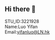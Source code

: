 ## Hi there 👋
STU_ID:3221928<br>
Name:Luo Yifan<br>
Email:yifanluo@LN.hk<br>

<!--
**luoyifan520/luoyifan520** is a ✨ _special_ ✨ repository because its `README.md` (this file) appears on your GitHub profile.

Here are some ideas to get you started:

- 🔭 I’m currently working on ...
- 🌱 I’m currently learning ...
- 👯 I’m looking to collaborate on ...
- 🤔 I’m looking for help with ...
- 💬 Ask me about ...
- 📫 How to reach me: ...
- 😄 Pronouns: ...
- ⚡ Fun fact: ...
-->
